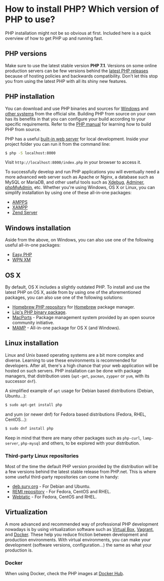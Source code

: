 # How to install PHP? Which version of PHP to use?

PHP installation might not be so obvious at first. Included here is a quick
overview of how to get PHP up and running fast.

## PHP versions

Make sure to use the latest stable version **PHP 7.1**. Versions on some online
production servers can be few versions behind the [latest PHP releases][php-downloads]
because of hosting policies and backwards compatibility. Don't let this stop
you from using the latest PHP with all its shiny new features.

## PHP installation

You can download and use PHP binaries and sources for [Windows][windows-php-net]
and [other systems][php-downloads] from the official site. Building PHP from
source on your own has its benefits in that you can configure your build
according to your specific requirements. Refer to the [PHP manual][php-manual]
for learning how to build PHP from source.

PHP has a useful [built-in web server][built-in-server] for local development.
Inside your project folder you can run it from the command line:

```bash
$ php -S localhost:8000
```

Visit `http://localhost:8000/index.php` in your browser to access it.

To successfully develop and run PHP applications you will eventually need a
more advanced web server such as Apache or Nginx, a database such as MySQL or
MariaDB, and other useful tools such as [Xdebug](https://xdebug.org/),
[Adminer](https://www.adminer.org/), [phpMyAdmin](https://www.phpmyadmin.net/),
etc. Whether you're using Windows, OS X or Linux, you can simplify installation
by using one of these all-in-one packages:

* [AMPPS][ampps]
* [XAMPP][xampp]
* [Zend Server][zend-server]

## Windows installation

Aside from the above, on Windows, you can also use one of the following useful
all-in-one packages:

* [Easy PHP](http://www.easyphp.org/)
* [WPN XM](http://wpn-xm.org/)

## OS X

By default, OS X includes a slightly outdated PHP. To install and use the
latest PHP on OS X, aside from by using one of the aforementioned packages, you
can also use one of the following solutions:

* [Homebrew PHP repository](https://github.com/Homebrew/homebrew-php) for
  [Homebrew](http://brew.sh/) package manager.
* [Liip's PHP binary package](http://php-osx.liip.ch/).
* [MacPorts](https://www.macports.org/) - Package management system provided by
  an open source community initiative.
* [MAMP][mamp] - All-in-one package for OS X (and Windows).

## Linux installation

Linux and Unix based operating systems are a bit more complex and diverse.
Learning to use these environments is recommended for developers. After all,
there's a high chance that your web application will be hosted on such servers.
PHP installation can be done with package managers, that distribution uses
(`apt-get`, `pacman`, `zypper` or `yum`, with its successor `dnf`).

A simplified example of `apt` usage for Debian based distributions (Debian, Ubuntu...):

```bash
$ sudo apt-get install php
```

and yum (or newer dnf) for Fedora based distributions (Fedora, RHEL, CentOS...):

```bash
$ sudo dnf install php
```

Keep in mind that there are many other packages such as `php-curl`,
`lamp-server`, `php-mysql` and others, to be explored with your distribution.

### Third-party Linux repositories

Most of the time the default PHP version provided by the distribution will be
a few versions behind the latest stable release from PHP.net. This is where
some useful third-party repositories can come in handy:

* [deb.sury.org][deb-sury-org] - For Debian and Ubuntu.
* [REMI repository][remi] - For Fedora, CentOS and RHEL.
* [Webtatic][webtatic] - For Fedora, CentOS and RHEL.

## Virtualization

A more advanced and recommended way of professional PHP development nowadays is
by using virtualization software such as [Virtual Box][virtual-box], [Vagrant][vagrant-homepage],
and [Docker][docker-homepage]. These help you reduce friction between development and production
environments. With virtual environments, you can make your development (software
versions, configuration...) the same as what your production is.

### Docker

When using Docker, check the PHP images at [Docker Hub](https://hub.docker.com/_/php/).


[php-downloads]: http://php.net/downloads.php
[windows-php-net]: http://windows.php.net
[built-in-server]: http://php.net/manual/en/features.commandline.webserver.php
[ampps]: http://www.ampps.com/
[xampp]: http://apachefriends.org
[zend-server]: http://www.zend.com/en/products/server-ce/
[php-manual]: http://php.net/manual/en/install.php
[mamp]: http://www.mamp.info/en/downloads/
[deb-sury-org]: https://deb.sury.org/
[remi]: http://blog.famillecollet.com/
[webtatic]: https://webtatic.com/
[virtual-box]: https://www.virtualbox.org
[vagrant-homepage]: http://vagrantup.com
[docker-homepage]: https://www.docker.com/
